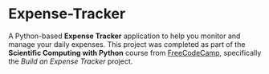 # Expense-Tracker
A Python-based **Expense Tracker** application to help you monitor and manage your daily expenses. This project was completed as part of the **Scientific Computing with Python** course from [FreeCodeCamp](https://www.freecodecamp.org/), specifically the *Build an Expense Tracker* project.
